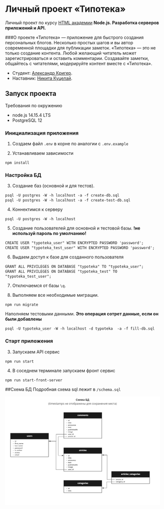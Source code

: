 # Личный проект «Типотека»

Личный проект по курсу [HTML академии](https://htmlacademy.ru/) 
<b>Node.js. Разработка серверов приложений и API.</b>

###О проекте
«Типотека» — приложение для быстрого создания персональных блогов. Несколько простых шагов и вы автор современной площадки для публикации заметок. «Типотека» — это не только создание контента. Любой желающий читатель может зарегистрироваться и оставить комментарии. Создавайте заметки, общайтесь с читателями, модерируйте контент вместе с «Типотека».

* Студент: [Александр Кригер](https://up.htmlacademy.ru/nodejs/3/user/521509).
* Наставник: [Никита Куцелай](https://htmlacademy.ru/profile/id32750).

## Запуск проекта
Требования по окружению
* node.js 14.15.4 LTS
* PostgreSQL 12



### Инициализация приложения
1. Создаем файл `.env` в корне по аналогии с `.env.example`

2. Устанавливаем зависимости
```
npm install
```


### Настройка БД
3. Создание баз (основной и для тестов).
```
psql -U postgres -W -h localhost -a -f create-db.sql
psql -U postgres -W -h localhost -a -f create-test-db.sql
```

4. Коннектимся к серверу
```
psql -U postgres -W -h localhost
```

5. Создание пользователей для основной и тестовой базы. <b>!не используй пароль по умолчанию!</b>
```
CREATE USER "typoteka_user" WITH ENCRYPTED PASSWORD 'password';
CREATE USER "typoteka_test_user" WITH ENCRYPTED PASSWORD 'password';
```

6. Выдаем доступ к базе для созданного пользователя
```
GRANT ALL PRIVILEGES ON DATABASE "typoteka" TO "typoteka_user"; 
GRANT ALL PRIVILEGES ON DATABASE "typoteka_test" TO "typoteka_test_user"; 
```

7. Отключаемся от базы `\q`.

8. Выполняем все необходимые миграции.
```
npm run migrate
```

Наполняем тестовыми данными. <b>Это операция сотрет данные, если он были добавлены</b>
```
psql -U typoteka_user -W -h localhost -d typoteka  -a -f fill-db.sql
```
### Старт приложения
3. Запускаем API сервис
```
npm run start
```
4. В соседнем терминале запускаем фронт сервис
```
npm run start-front-server
```

##Схема БД
Подробная схема sql лежит в `/schema.sql`

![Схема БД](data/shema.jpg?raw=true "Схема БД")
